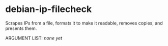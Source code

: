 # debian-ip-filecheck
Scrapes IPs from a file, formats it to make it readable, removes copies, and presents them. 


ARGUMENT LIST:
*none yet*
